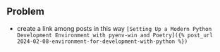 ## Problem

- create a link among posts in this way `[Setting Up a Modern Python Development Environment with pyenv-win and Poetry]({% post_url 2024-02-08-environment-for-development-with-python %})`